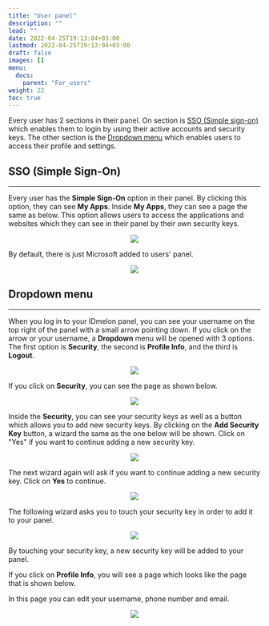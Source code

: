 ```yaml
---
title: "User panel"
description: ""
lead: ""
date: 2022-04-25T19:13:04+03:00
lastmod: 2022-04-25T19:13:04+03:00
draft: false
images: []
menu:
  docs:
    parent: "For_users"
weight: 22
toc: true
---
```


Every user has 2 sections in their panel. On section is [SSO (Simple sign-on)](#sso-(simple-sign-on)) which enables them to login by using their active accounts and
security keys. The other section is the [Dropdown menu](#dropdown-menu) which enables users to access their profile and settings.

## SSO (Simple Sign-On)

<hr class="hr-line">

Every user has the **Simple Sign-On** option in their panel. By clicking this option, they can see **My Apps**. Inside **My Apps**, they can see a page the same as below.
This option allows users to access the applications and websites which they can see in their panel by their own security keys.

<p align="center">
    <img src="/images/vendor/UserPanel/myappsu_1.png" class="doc-img-frame">
</p>

By default, there is just Microsoft added to users' panel.

<p align="center">
    <img src="/images/vendor/UserPanel/myappsu_2.png" class="doc-img-frame">
</p>

## Dropdown menu

<hr class="hr-line">

When you log in to your IDmelon panel, you can see your username on the top right of the panel with a small arrow pointing down.
If you click on the arrow or your username, a **Dropdown** menu will be opened with 3 options. The first option is **Security**,
the second is **Profile Info**, and the third is **Logout**.

<p align="center">
    <img src="/images/vendor/UserPanel/userpanel_s_1.png" class="doc-img-frame">
</p>

<div class="step-row-container">
  <div class="step-column bullet-container">
    <div class="bullet"></div>
  </div>
  <div class="card-column">
    <div class="step-text" >
      <div class="card-body">
        <p>If you click on <span style="font-weight:bold;">Security</span>, you can see the page as shown below.</p>
      </div>
    </div>
  </div>
</div>

<p align="center">
    <img src="/images/vendor/UserPanel/userpanel_s_2.png" class="doc-img-frame">
</p>

Inside the **Security**, you can see your security keys as well as a button which allows you to add new security keys.
By clicking on the **Add Security Key** button, a wizard the same as the one below will be shown. Click on "Yes" if you want to continue adding a new security key.

<p align="center">
    <img src="/images/vendor/UserPanel/userpanel_s_3.png" class="doc-img-frame">
</p>

<div class="step-row-container">
  <div class="step-column bullet-container">
    <div class="bullet"></div>
  </div>
  <div class="card-column">
    <div class="step-text" >
      <div class="card-body">
        <p>The next wizard again will ask if you want to continue adding a new security key. Click on <span style="font-weight:bold;">Yes</span> to continue.</p>
      </div>
    </div>
  </div>
</div>

<p align="center">
    <img src="/images/vendor/UserPanel/userpanel_s_4.png" class="doc-img-frame">
</p>

<div class="step-row-container">
  <div class="step-column bullet-container">
    <div class="bullet"></div>
  </div>
  <div class="card-column">
    <div class="step-text" >
      <div class="card-body">
        <p>The following wizard asks you to touch your security key in order to add it to your panel.</p>
      </div>
    </div>
  </div>
</div>

<p align="center">
    <img src="/images/vendor/UserPanel/userpanel_s_5.png" class="doc-img-frame">
</p>

<div class="step-row-container">
  <div class="step-column bullet-container">
    <div class="bullet"></div>
  </div>
  <div class="card-column">
    <div class="step-text" >
      <div class="card-body">
        <p>By touching your security key, a new security key will be added to your panel.</p>
      </div>
    </div>
  </div>
</div>

<div class="step-row-container">
  <div class="step-column bullet-container">
    <div class="bullet"></div>
  </div>
  <div class="card-column">
    <div class="step-text" >
      <div class="card-body">
        <p>If you click on <span style="font-weight:bold;">Profile Info</span>, you will see a page which looks like the page that is shown below.</p>
      </div>
    </div>
  </div>
</div>

In this page you can edit your username, phone number and email.

<p align="center">
    <img src="/images/vendor/UserPanel/userpanel_s_6.png" class="doc-img-frame">
</p>
